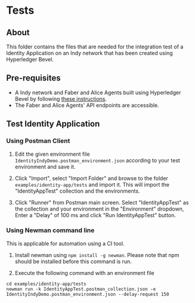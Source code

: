 [//]: # (##############################################################################################)
[//]: # (Copyright Accenture. All Rights Reserved.)
[//]: # (SPDX-License-Identifier: Apache-2.0)
[//]: # (##############################################################################################)

# Tests

## About
This folder contains the files that are needed for the integration test of a Identity Application on an Indy network that has been created using Hyperledger Bevel. 

## Pre-requisites

* A Indy network and Faber and Alice Agents built using Hyperledger Bevel by following [these instructions](../README.md).
* The Faber and Alice Agents' API endpoints are accessible.

## Test Identity Application
### Using Postman Client

1. Edit the given environment file `IdentityIndyDemo.postman_environment.json` according to your test environment and save it.

2. Click "Import", select "Import Folder" and browse to the folder `examples/identity-app/tests` and import it.
This will import the "IdentityAppTest" collection and the environments.

3. Click "Runner" from Postman main screen. Select "IdentityAppTest" as the collection and your environment in the "Environment" dropdown, Enter a "Delay" of 100 ms and click "Run IdentityAppTest" button.

### Using Newman command line
This is applicable for automation using a CI tool.

1. Install newman using `npm install -g newman`. Please note that npm should be installed before this command is run.

2. Execute the following command with an environment file
```
cd examples/identity-app/tests
newman run -k IdentityAppTest.postman_collection.json -e IdentityIndyDemo.postman_environment.json --delay-request 150
```
